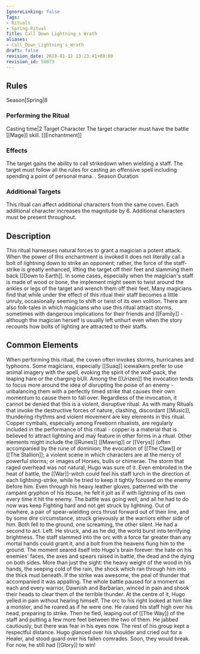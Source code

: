 ```yaml
---
IgnoreLinking: false
Tags:
- Rituals
- Spring-Ritual
Title: Call Down Lightning_s Wrath
aliases:
- Call_Down_Lightning's_Wrath
draft: false
revision_date: 2018-01-11 13:23:41+00:00
revision_id: 58873
---
```


## Rules
Season|Spring|8
### Performing the Ritual
Casting time|2 Target Character The target character must have the battle [[Mage]] skill.
[[Enchantment]]
### Effects
The target gains the ability to call strikedown when wielding a staff. The target must follow all the rules for  casting an offensive spell including spending a point of personal mana. .
Season Duration
### Additional Targets
This ritual can affect additional characters from the same coven. Each additional character increases the magnitude by 6. Additional characters must be present throughout.
## Description
This ritual harnesses natural forces to grant a magician a potent attack. When the power of this enchantment is invoked it does not literally call a bolt of lightning down to strike an opponent; rather, the force of the staff-strike is greatly enhanced, lifting the target off their feet and slamming them back [[Down to Earth]]. In some cases, especially when the magician's staff is made of wood or bone, the implement might seem to twist around the ankles or legs of the target and wrench them off their feet.
Many magicians find that while under the effect of this ritual their staff becomes a little unruly, occasionally seeming to shift or twist of its own volition. There are also folk-tales in which magicians who use this ritual attract storms, sometimes with dangerous implications for their friends and [[Family]] - although the magician herself is usually left unhurt even when the story recounts how bolts of lighting are attracted to their staffs.
## Common Elements
When performing this ritual, the coven often invokes storms, hurricanes and typhoons. Some magicians, especially [[Suaq]] icewalkers prefer to use animal imagery with the spell, evoking the spirit of the wolf-pack, the leaping hare or the charging bUll. Among the [[Urizen]] the invocation tends to focus more around the idea of disrupting the poise of an enemy - unbalancing them with a perfectly timed strike that causes their own momentum to cause them to fall over.
Regardless of the invocation, it cannot be denied that this is a violent, disruptive ritual. As with many Rituals that invoke the destructive forces of nature, clashing, discordant [[Music]], thundering rhythms and violent movement are key elements in this ritual. Copper cymbals, especially among Freeborn ritualists, are regularly included in the performance of this ritual - copper is a material that is believed to attract lightning and may feature in other forms in a ritual.
Other elements might include the [[Runes]] [[Mawrig]] or [[Verys]] (often accompanied by the rune of dominion; the evocation of [[The Claw]] or [[The Stallion]]; a violent scene in which characters are at the mercy of powerful storms; or images of Horses, bulls or chimerae.
The storm that raged overhead was not natural, Hugo was sure of it. Even embroiled in the heat of battle, the [[War]]-witch could feel his staff lurch in the direction of each lightning-strike, while he tried to keep it tightly focused on the enemy before him. Even through his heavy leather gloves, patterned with the rampant gryphon of his House, he felt it jolt as if with lightning of its own every time it hit the enemy. The battle was going well, and all he had to do now was keep Fighting hard and not get struck by lightning.
Out of nowhere, a pair of spear-wielding orcs thrust forward out of their line, and by some dire circumstance, struck grievously at the warriors either side of him. Both fell to the ground, one screaming, the other silent. He had a second to act.
Left. He struck, and as he did, the world burst into terrifying brightness. The staff slammed into the orc with a force far greater than any mortal hands could grant it, and a bolt from the heavens flung him to the ground. The moment seared itself into Hugo's brain forever: the hate on his enemies' faces, the axes and spears raised in battle, the dead and the dying on both sides. More than just the sight: the heavy weight of the wood in his hands, the seeping cold of the rain, the shock which ran through him into the thick mud beneath.
If the strike was awesome, the peal of thunder that accompanied it was appalling. The whole battle paused for a moment as each and every warrior, Dawnish and Barbarian, winced in pain and shook their heads to clear them of the terrible thunder. At the centre of it, Hugo yelled in pain without hearing himself.
The orc to his right looked at him like a monster, and he roared as if he were one. He raised his staff high over his head, preparing to strike. Then he fled, leaping out of [[The Way]] of the staff and putting a few more feet between the two of them. He jabbed cautiously, but there was fear in his eyes now. The rest of his group kept a respectful distance.
Hugo glanced over his shoulder and cried out for a Healer, and stood guard over his fallen comrades. Soon, they would break. For now, he still had [[Glory]] to win!